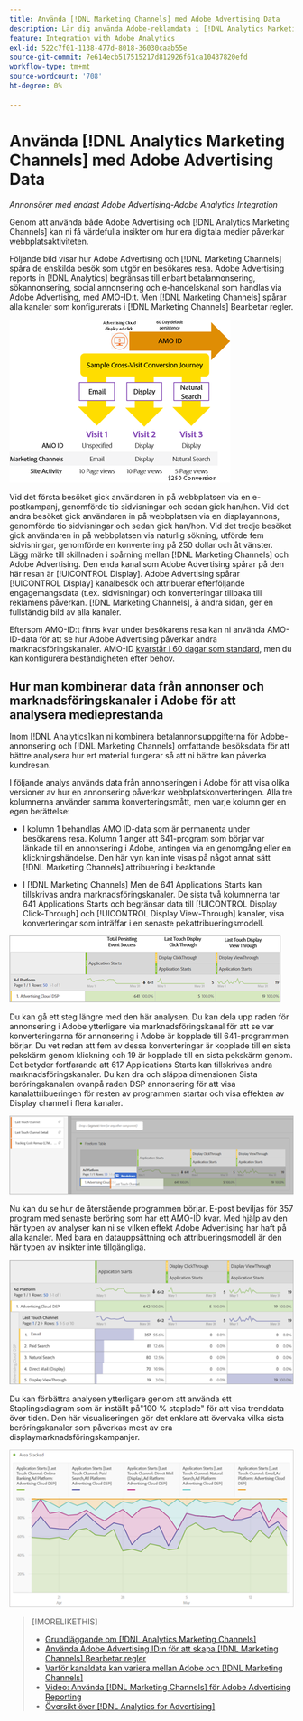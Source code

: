```yaml
---
title: Använda [!DNL Marketing Channels] med Adobe Advertising Data
description: Lär dig använda Adobe-reklamdata i [!DNL Analytics Marketing Channels].
feature: Integration with Adobe Analytics
exl-id: 522c7f01-1138-477d-8018-36030caab55e
source-git-commit: 7e614ecb517515217d812926f61ca10437820efd
workflow-type: tm+mt
source-wordcount: '708'
ht-degree: 0%

---
```


# Använda [!DNL Analytics Marketing Channels] med Adobe Advertising Data

*Annonsörer med endast Adobe Advertising-Adobe Analytics Integration*

Genom att använda både Adobe Advertising och [!DNL Analytics Marketing Channels] kan ni få värdefulla insikter om hur era digitala medier påverkar webbplatsaktiviteten.

<!-- from video: By using Marketing Channels with your Adobe Advertising data, you can get a more holistic view of how your advertising efforts are affecting site behavior. In particular, you can see the value of your view-through and click-through data, and how your advertising assists or is assisted by other channels. -->

Följande bild visar hur Adobe Advertising och [!DNL Marketing Channels] spåra de enskilda besök som utgör en besökares resa. Adobe Advertising reports in [!DNL Analytics] begränsas till enbart betalannonsering, sökannonsering, social annonsering och e-handelskanal som handlas via Adobe Advertising, med AMO-ID:t. Men [!DNL Marketing Channels] spårar alla kanaler som konfigurerats i [!DNL Marketing Channels] Bearbetar regler.

![How Adobe Advertising and [!DNL Marketing Channels] spåra de enskilda besöken på en besökares resa,](/help/integrations/assets/a4adc-mc-sample-journey2.png)

Vid det första besöket gick användaren in på webbplatsen via en e-postkampanj, genomförde tio sidvisningar och sedan gick han/hon. Vid det andra besöket gick användaren in på webbplatsen via en displayannons, genomförde tio sidvisningar och sedan gick han/hon. Vid det tredje besöket gick användaren in på webbplatsen via naturlig sökning, utförde fem sidvisningar, genomförde en konvertering på 250 dollar och åt vänster. Lägg märke till skillnaden i spårning mellan [!DNL Marketing Channels] och Adobe Advertising. Den enda kanal som Adobe Advertising spårar på den här resan är [!UICONTROL Display]. Adobe Advertising spårar [!UICONTROL Display] kanalbesök och attribuerar efterföljande engagemangsdata (t.ex. sidvisningar) och konverteringar tillbaka till reklamens påverkan. [!DNL Marketing Channels], å andra sidan, ger en fullständig bild av alla kanaler.

Eftersom AMO-ID:t finns kvar under besökarens resa kan ni använda AMO-ID-data för att se hur Adobe Advertising påverkar andra marknadsföringskanaler. AMO-ID [kvarstår i 60 dagar som standard](/help/integrations/analytics/overview.md), men du kan konfigurera beständigheten efter behov.

## Hur man kombinerar data från annonser och marknadsföringskanaler i Adobe för att analysera medieprestanda

Inom [!DNL Analytics]kan ni kombinera betalannonsuppgifterna för Adobe-annonsering och [!DNL Marketing Channels] omfattande besöksdata för att bättre analysera hur ert material fungerar så att ni bättre kan påverka kundresan.

I följande analys används data från annonseringen i Adobe för att visa olika versioner av hur en annonsering påverkar webbplatskonverteringen. Alla tre kolumnerna använder samma konverteringsmått, men varje kolumn ger en egen berättelse:

* I kolumn 1 behandlas AMO ID-data som är permanenta under besökarens resa. Kolumn 1 anger att 641-program som börjar var länkade till en annonsering i Adobe, antingen via en genomgång eller en klickningshändelse. Den här vyn kan inte visas på något annat sätt [!DNL Marketing Channels] attribuering i beaktande.

* I [!DNL Marketing Channels] Men de 641 Applications Starts kan tillskrivas andra marknadsföringskanaler. De sista två kolumnerna tar 641 Applications Starts och begränsar data till [!UICONTROL Display Click-Through] och [!UICONTROL Display View-Through] kanaler, visa konverteringar som inträffar i en senaste pekattribueringsmodell.

![exempel på hur en displayannons påverkar webbplatskonverteringen](/help/integrations/assets/a4adc-mc-display-impact.png)

Du kan gå ett steg längre med den här analysen. Du kan dela upp raden för annonsering i Adobe ytterligare via marknadsföringskanal för att se var konverteringarna för annonsering i Adobe är kopplade till 641-programmen börjar. Du vet redan att fem av dessa konverteringar är kopplade till en sista pekskärm genom klickning och 19 är kopplade till en sista pekskärm genom. Det betyder fortfarande att 617 Applications Starts kan tillskrivas andra marknadsföringskanaler. Du kan dra och släppa dimensionen Sista beröringskanalen ovanpå raden DSP annonsering för att visa kanalattribueringen för resten av programmen startar och visa effekten av Display channel i flera kanaler.

![Så här lägger du till dimensionen Sista beröringskanalen](/help/integrations/assets/a4adc-mc-display-impact-ltc.png)

Nu kan du se hur de återstående programmen börjar. E-post beviljas för 357 program med senaste beröring som har ett AMO-ID kvar. Med hjälp av den här typen av analyser kan ni se vilken effekt Adobe Advertising har haft på alla kanaler. Med bara en datauppsättning och attribueringsmodell är den här typen av insikter inte tillgängliga.

![exempel på hur olika kanaler påverkas av visningskanalerna](/help/integrations/assets/a4adc-mc-display-impact-x-channel.png)

Du kan förbättra analysen ytterligare genom att använda ett Staplingsdiagram som är inställt på&quot;100 % staplade&quot; för att visa trenddata över tiden. Den här visualiseringen gör det enklare att övervaka vilka sista beröringskanaler som påverkas mest av era displaymarknadsföringskampanjer.

![exempel på hur de olika kanalerna påverkas av visningskanalerna](/help/integrations/assets/a4adc-mc-display-impact-x-channel-trend.png)

>[!MORELIKETHIS]
>
>* [Grundläggande om [!DNL Analytics Marketing Channels]](mc-overview.md)
>* [Använda Adobe Advertising ID:n för att skapa [!DNL Marketing Channels] Bearbetar regler](mc-ids.md)
>* [Varför kanaldata kan variera mellan Adobe och [!DNL Marketing Channels]](mc-data-variances.md)
>* [Video: Använda [!DNL Marketing Channels] för Adobe Advertising Reporting](https://experienceleague.adobe.com/docs/advertising-learn/tutorials/analytics/analytics-reporting-a4adc.html)
>* [Översikt över [!DNL Analytics for Advertising]](/help/integrations/analytics/overview.md)

